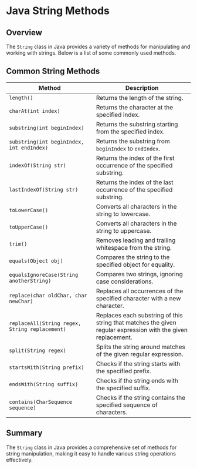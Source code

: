 # Java String Methods

## Overview
The `String` class in Java provides a variety of methods for manipulating and working with strings. Below is a list of some commonly used methods.

## Common String Methods

| Method                       | Description                                              |
|------------------------------|----------------------------------------------------------|
| `length()`                   | Returns the length of the string.                        |
| `charAt(int index)`          | Returns the character at the specified index.           |
| `substring(int beginIndex)`  | Returns the substring starting from the specified index. |
| `substring(int beginIndex, int endIndex)` | Returns the substring from `beginIndex` to `endIndex`. |
| `indexOf(String str)`        | Returns the index of the first occurrence of the specified substring. |
| `lastIndexOf(String str)`    | Returns the index of the last occurrence of the specified substring. |
| `toLowerCase()`              | Converts all characters in the string to lowercase.     |
| `toUpperCase()`              | Converts all characters in the string to uppercase.     |
| `trim()`                     | Removes leading and trailing whitespace from the string. |
| `equals(Object obj)`         | Compares the string to the specified object for equality.|
| `equalsIgnoreCase(String anotherString)` | Compares two strings, ignoring case considerations. |
| `replace(char oldChar, char newChar)` | Replaces all occurrences of the specified character with a new character. |
| `replaceAll(String regex, String replacement)` | Replaces each substring of this string that matches the given regular expression with the given replacement. |
| `split(String regex)`        | Splits the string around matches of the given regular expression. |
| `startsWith(String prefix)`   | Checks if the string starts with the specified prefix.   |
| `endsWith(String suffix)`      | Checks if the string ends with the specified suffix.     |
| `contains(CharSequence sequence)` | Checks if the string contains the specified sequence of characters. |

## Summary
The `String` class in Java provides a comprehensive set of methods for string manipulation, making it easy to handle various string operations effectively.


